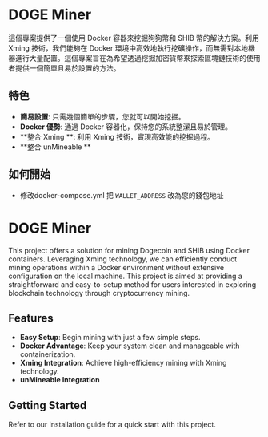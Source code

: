 # DOGE Miner

這個專案提供了一個使用 Docker 容器來挖掘狗狗幣和 SHIB 幣的解決方案。利用 Xming 技術，我們能夠在 Docker 環境中高效地執行挖礦操作，而無需對本地機器進行大量配置。這個專案旨在為希望透過挖掘加密貨幣來探索區塊鏈技術的使用者提供一個簡單且易於設置的方法。

## 特色
- **簡易設置**: 只需幾個簡單的步驟，您就可以開始挖掘。
- **Docker 優勢**: 通過 Docker 容器化，保持您的系統整潔且易於管理。
- **整合 Xming **: 利用 Xming 技術，實現高效能的挖掘過程。
- **整合 unMineable **

## 如何開始
- 修改docker-compose.yml 把 `WALLET_ADDRESS` 改為您的錢包地址


# DOGE Miner

This project offers a solution for mining Dogecoin and SHIB using Docker containers. Leveraging Xming technology, we can efficiently conduct mining operations within a Docker environment without extensive configuration on the local machine. This project is aimed at providing a straightforward and easy-to-setup method for users interested in exploring blockchain technology through cryptocurrency mining.

## Features
- **Easy Setup**: Begin mining with just a few simple steps.
- **Docker Advantage**: Keep your system clean and manageable with containerization.
- **Xming Integration**: Achieve high-efficiency mining with Xming technology.
- **unMineable Integration**


## Getting Started
Refer to our installation guide for a quick start with this project.
